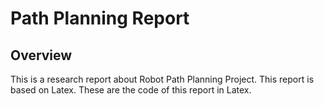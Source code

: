# Path Planning Report

## Overview

This is a research report about Robot Path Planning Project. This report is based on Latex.
These are the code of this report in Latex.

